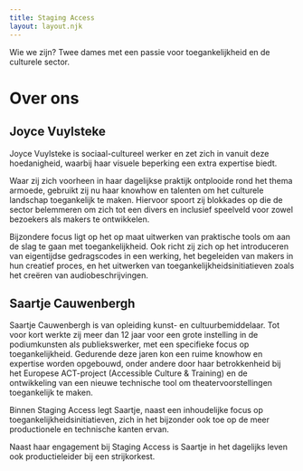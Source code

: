 ```yaml
---
title: Staging Access
layout: layout.njk
---
```


Wie we zijn? Twee dames met een passie voor toegankelijkheid en de culturele sector.

# Over ons

<div>

## Joyce Vuylsteke

Joyce Vuylsteke is sociaal-cultureel werker en zet zich in vanuit deze hoedanigheid, waarbij haar visuele beperking een extra expertise biedt.

Waar zij zich voorheen in haar dagelijkse praktijk ontplooide rond het thema armoede, gebruikt zij nu haar knowhow en talenten om het culturele landschap toegankelijk te maken. Hiervoor spoort zij blokkades op die de sector belemmeren om zich tot een divers en inclusief speelveld voor zowel bezoekers als makers te ontwikkelen.

Bijzondere focus ligt op het op maat uitwerken van praktische tools om aan de slag te gaan met toegankelijkheid. Ook richt zij zich op het introduceren van eigentijdse gedragscodes in een werking, het begeleiden van makers in hun creatief proces, en het uitwerken van toegankelijkheidsinitiatieven zoals het creëren van audiobeschrijvingen.

</div>

## Saartje Cauwenbergh

Saartje Cauwenbergh is van opleiding kunst- en cultuurbemiddelaar. Tot voor kort werkte zij meer dan 12 jaar voor een grote instelling in de podiumkunsten als publiekswerker, met een specifieke focus op toegankelijkheid. Gedurende deze jaren kon een ruime knowhow en expertise worden opgebouwd, onder andere door haar betrokkenheid bij het Europese ACT-project (Accessible Culture & Training) en de ontwikkeling van een nieuwe technische tool om theatervoorstellingen toegankelijk te maken.

Binnen Staging Access legt Saartje, naast een inhoudelijke focus op toegankelijkheidsinitiatieven, zich in het bijzonder ook toe op de meer productionele en technische kanten ervan.

Naast haar engagement bij Staging Access is Saartje in het dagelijks leven ook productieleider bij een strijkorkest.
